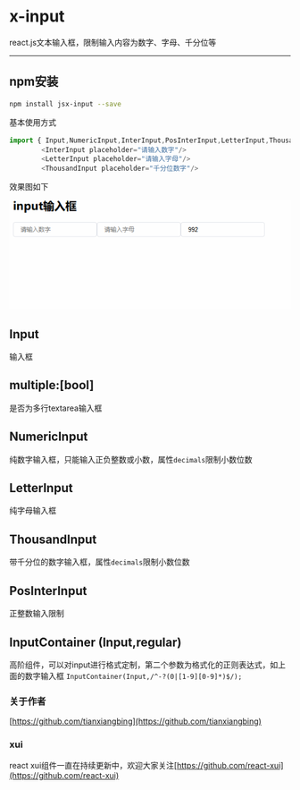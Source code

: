 # x-input
react.js文本输入框，限制输入内容为数字、字母、千分位等
***
## npm安装

```bash
npm install jsx-input --save
```
基本使用方式
```js
import { Input,NumericInput,InterInput,PosInterInput,LetterInput,ThousandInput } from 'jsx-input';
        <InterInput placeholder="请输入数字"/>
        <LetterInput placeholder="请输入字母"/>
        <ThousandInput placeholder="千分位数字"/>
```
效果图如下

![x-input](examples/input.gif)
## Input 
输入框
## multiple:[bool]
是否为多行textarea输入框
## NumericInput
纯数字输入框，只能输入正负整数或小数，属性`decimals`限制小数位数
## LetterInput
纯字母输入框
## ThousandInput
带千分位的数字输入框，属性`decimals`限制小数位数
## PosInterInput
正整数输入限制
## InputContainer (Input,regular)
高阶组件，可以对input进行格式定制，第二个参数为格式化的正则表达式，如上面的数字输入框 `InputContainer(Input,/^-?(0|[1-9][0-9]*)$/);`
### 关于作者
[https://github.com/tianxiangbing](https://github.com/tianxiangbing)

### xui
react xui组件一直在持续更新中，欢迎大家关注[https://github.com/react-xui](https://github.com/react-xui)